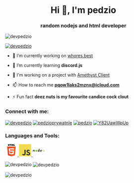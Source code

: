 <h1 align="center">Hi 👋, I'm pedzio</h1>
<h3 align="center">random nodejs and html developer</h3>

<p align="left"> <img src="https://komarev.com/ghpvc/?username=devpedzio&label=Profile%20views&color=0e75b6&style=flat" alt="devpedzio" /> </p>

<p align="left"> <a href="https://github.com/ryo-ma/github-profile-trophy"><img src="https://github-profile-trophy.vercel.app/?username=devpedzio" alt="devpedzio" /></a> </p>

- 🔭 I’m currently working on [whores.best](https://whores.best)

- 🌱 I’m currently learning **discord.js**

- 👯 I'm working on a project with [Amethyst Client](https://amethystclient.xyz)

- 📫 How to reach me **pqow1laks2mznx@icloud.com**

- ⚡ Fun fact **deez nuts is my favourite candice cock clout**

<h3 align="left">Connect with me:</h3>
<p align="left">
<a href="https://twitter.com/devpedzio" target="blank"><img align="center" src="https://raw.githubusercontent.com/rahuldkjain/github-profile-readme-generator/master/src/images/icons/Social/twitter.svg" alt="devpedzio" height="30" width="40" /></a>
<a href="https://instagram.com/pedzioprywatnie" target="blank"><img align="center" src="https://raw.githubusercontent.com/rahuldkjain/github-profile-readme-generator/master/src/images/icons/Social/instagram.svg" alt="pedzioprywatnie" height="30" width="40" /></a>
<a href="https://www.youtube.com/c/pedzio" target="blank"><img align="center" src="https://raw.githubusercontent.com/rahuldkjain/github-profile-readme-generator/master/src/images/icons/Social/youtube.svg" alt="pedzio" height="30" width="40" /></a>
<a href="https://discord.gg/Y82UawWpUp" target="blank"><img align="center" src="https://raw.githubusercontent.com/rahuldkjain/github-profile-readme-generator/master/src/images/icons/Social/discord.svg" alt="Y82UawWpUp" height="30" width="40" /></a>
</p>

<h3 align="left">Languages and Tools:</h3>
<p align="left"> <a href="https://www.w3.org/html/" target="_blank" rel="noreferrer"> <img src="https://raw.githubusercontent.com/devicons/devicon/master/icons/html5/html5-original-wordmark.svg" alt="html5" width="40" height="40"/> </a> <a href="https://developer.mozilla.org/en-US/docs/Web/JavaScript" target="_blank" rel="noreferrer"> <img src="https://raw.githubusercontent.com/devicons/devicon/master/icons/javascript/javascript-original.svg" alt="javascript" width="40" height="40"/> </a> <a href="https://nodejs.org" target="_blank" rel="noreferrer"> <img src="https://raw.githubusercontent.com/devicons/devicon/master/icons/nodejs/nodejs-original-wordmark.svg" alt="nodejs" width="40" height="40"/> </a> </p>

<p><img align="left" src="https://github-readme-stats.vercel.app/api/top-langs?username=devpedzio&show_icons=true&locale=en&layout=compact" alt="devpedzio" /></p>

<p>&nbsp;<img align="center" src="https://github-readme-stats.vercel.app/api?username=devpedzio&show_icons=true&locale=en" alt="devpedzio" /></p>

<p><img align="center" src="https://github-readme-streak-stats.herokuapp.com/?user=devpedzio&" alt="devpedzio" /></p>
